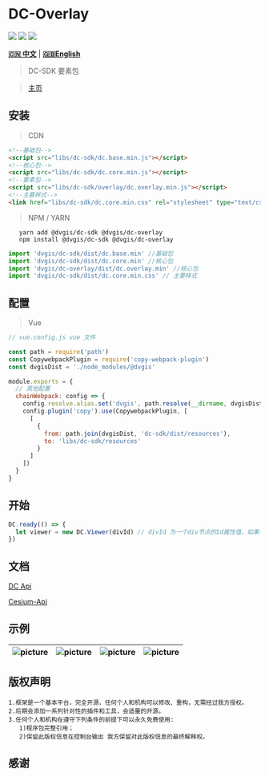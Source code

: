 # DC-Overlay

<p>
<img src="https://img.shields.io/badge/license-Apache%202-blue"/>
<img src="https://img.shields.io/github/package-json/v/dvgis/dc-overlay?color=orange&logo=github" />
<img src="https://img.shields.io/npm/dw/@dvgis/dc-overlay?logo=npm"/>
</p>

[**🇨🇳 中文**](./) | [**🇬🇧English**](./README.md)

> DC-SDK 要素包

> [主页](http://dc.dvgis.cn)

## 安装

> CDN

```html
<!--基础包-->
<script src="libs/dc-sdk/dc.base.min.js"></script>
<!--核心包-->
<script src="libs/dc-sdk/dc.core.min.js"></script>
<!--要素包-->
<script src="libs/dc-sdk/overlay/dc.overlay.min.js"></script>
<!--主要样式-->
<link href="libs/dc-sdk/dc.core.min.css" rel="stylesheet" type="text/css" />
```

> NPM / YARN

```shell
   yarn add @dvgis/dc-sdk @dvgis/dc-overlay
   npm install @dvgis/dc-sdk @dvgis/dc-overlay
```

```js
import 'dvgis/dc-sdk/dist/dc.base.min' //基础包
import 'dvgis/dc-sdk/dist/dc.core.min' //核心包
import 'dvgis/dc-overlay/dist/dc.overlay.min' //核心包
import 'dvgis/dc-sdk/dist/dc.core.min.css' // 主要样式
```

## 配置

> Vue

```js
// vue.config.js vue 文件

const path = require('path')
const CopywebpackPlugin = require('copy-webpack-plugin')
const dvgisDist = './node_modules/@dvgis'

module.exports = {
  // 其他配置
  chainWebpack: config => {
    config.resolve.alias.set('dvgis', path.resolve(__dirname, dvgisDist))
    config.plugin('copy').use(CopywebpackPlugin, [
      [
        {
          from: path.join(dvgisDist, 'dc-sdk/dist/resources'),
          to: 'libs/dc-sdk/resources'
        }
      ]
    ])
  }
}
```

## 开始

```js
DC.ready(() => {
  let viewer = new DC.Viewer(divId) // divId 为一个div节点的Id属性值，如果不传入，会无法初始化3D场景
})
```

## 文档

[DC Api](https://resource.dvgis.cn/dc-api/)

[Cesium-Api](https://cesium.com/docs/cesiumjs-ref-doc/)

## 示例

| ![picture](http://dc.dvgis.cn/examples/images/overlay/point_custom.png)  | ![picture](http://dc.dvgis.cn/examples/images/overlay/label_custom.png) | ![picture](http://dc.dvgis.cn/examples/images/overlay/wall.png) | ![picture](http://dc.dvgis.cn/examples/images/overlay/wall_trail.gif) |
| :---------------------------------------------------------------: | :-----------------------------------------------------------------------------: | :---------------------------------------------------------------------: | :-------------------------------------------------------------------: |

## 版权声明

```warning
1.框架是一个基本平台，完全开源，任何个人和机构可以修改、重构，无需经过我方授权。
2.后期会添加一系列针对性的插件和工具，会适量的开源。
3.任何个人和机构在遵守下列条件的前提下可以永久免费使用:
   1)程序包完整引用；
   2)保留此版权信息在控制台输出 我方保留对此版权信息的最终解释权。
```

## 感谢
